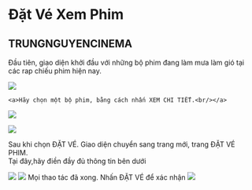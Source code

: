 <h1>Đặt Vé Xem Phim</h1>
<h2>TRUNGNGUYENCINEMA</h2>
<p>
    Đầu tiên, giao diện khởi đầu với những bộ phim đang làm mưa làm gió tại các rap chiếu phim hiện nay.<br/>
    
   <img src="https://scontent.fdad1-1.fna.fbcdn.net/v/t1.15752-9/62342648_635311533611161_7152274051501654016_n.png?_nc_cat=104&_nc_oc=AQnQi4LuU_1r4vhWQ0qQq5gW_q73za200o3VlkF_8V7v67kTdtt1ZJLdKlez9dbrMZI&_nc_ht=scontent.fdad1-1.fna&oh=879dc3fb889841790680e9f7c154c95e&oe=5D9107BA"></img>
    
    <a>Hãy chọn một bộ phim, bằng cách nhấn XEM CHI TIẾT.<br/></a>
   <img src="https://scontent.fdad2-1.fna.fbcdn.net/v/t1.15752-9/62182990_441350039745286_850309082572128256_n.png?_nc_cat=101&_nc_oc=AQlvO7MeXzqgqQo3f-Q_f1tpTNUnKP2VKfOXQyRadbVMMujLuZVfbwsHua-yoJHTaq4&_nc_ht=scontent.fdad2-1.fna&oh=d8951a9bc12e5ed20ca03e48ef8cc9c2&oe=5D9289F7"/> <br/>


   <img src="https://scontent.fdad1-1.fna.fbcdn.net/v/t1.15752-9/62617530_403348913595514_1256807434828120064_n.png?_nc_cat=102&_nc_oc=AQl9nGn8qZeuhmc_Ohq1w1sxUQiMF1AlSDwQGTEa4QeW_vAWlH1TaYoqM9fyP71YYok&_nc_ht=scontent.fdad1-1.fna&oh=ddc21bf44997ff8daa59f1efe7ecd838&oe=5D8B7F4D"/>
   
   <a> Sau khi chọn ĐẶT VÉ. Giao diện chuyển sang trang mới, trang ĐẶT VÉ PHIM.<br/>
        Tại đây,hãy điền đầy đủ thông tin bên dưới
    
   </a>
    <img src="https://scontent.fdad2-1.fna.fbcdn.net/v/t1.15752-9/62259738_452844225543104_7993809014104260608_n.png?_nc_cat=107&_nc_oc=AQmEXAKnJbTKMC-jb8XwEVHkYlEluMOvIT2wEz5vFT0f_rE2lRqPKpL9fbvHzzgEVto&_nc_ht=scontent.fdad2-1.fna&oh=ee056ae3c185a7e042837fae8b93c80a&oe=5D98A3CF"/>  <img src="https://scontent.fdad2-1.fna.fbcdn.net/v/t1.15752-9/62234137_454865982007375_1844383231781109760_n.png?_nc_cat=108&_nc_oc=AQkyk8YvwgcxofEurI0LrpnXJiiCilteqGpIQoDfb9hYTAZWoj-LIWHQGsUNiRP0G1M&_nc_ht=scontent.fdad2-1.fna&oh=8804b6aedf9cc2297abe31643f2038b3&oe=5D8A2BD2"/>
   <a> Mọi thao tác đã xong. Nhấn ĐẶT VÉ để xác nhận</a>
   <img src="https://scontent.fdad1-1.fna.fbcdn.net/v/t1.15752-9/62400110_308746873398537_7715501532824731648_n.png?_nc_cat=106&_nc_oc=AQneS6nG05ajWH0_TRmBj9A-mRQNdBzJdiNYccYfnp1eldenusclUM5csuxus8Of7CY&_nc_ht=scontent.fdad1-1.fna&oh=aef855c1cea5da6dae9157d408986748&oe=5D84D4EF"/>
     
